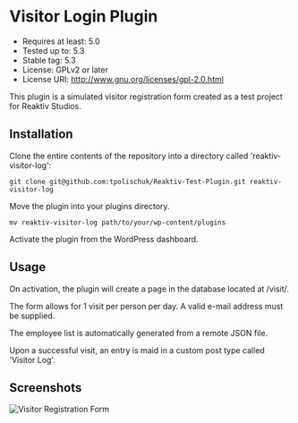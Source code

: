 
# Visitor Login Plugin
- Requires at least: 5.0
- Tested up to: 5.3
- Stable tag: 5.3
- License: GPLv2 or later
- License URI: http://www.gnu.org/licenses/gpl-2.0.html

This plugin is a simulated visitor registration form created as a test project
for Reaktiv Studios.

## Installation

Clone the entire contents of the repository into a directory called 'reaktiv-visitor-log':

`git clone git@github.com:tpolischuk/Reaktiv-Test-Plugin.git reaktiv-visitor-log`

Move the plugin into your plugins directory.

`mv reaktiv-visitor-log path/to/your/wp-content/plugins`

Activate the plugin from the WordPress dashboard.

## Usage

On activation, the plugin will create a page in the database located at /visit/.

The form allows for 1 visit per person per day. A valid e-mail address must be supplied.

The employee list is automatically generated from a remote JSON file.

Upon a successful visit, an entry is maid in a custom post type called 'Visitor Log'.

## Screenshots

![Visitor Registration Form](https://i.imgur.com/bCxyfzc.png)
